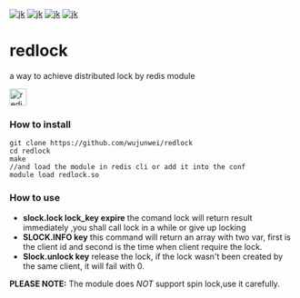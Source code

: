 [![jk](https://img.shields.io/github/stars/wujunwei/redlock?color=blue)](https://github.com/wujunwei/redlock)
[![jk](https://img.shields.io/github/watchers/wujunwei/redlock?color=green)](https://github.com/wujunwei/redlock)
[![jk](https://img.shields.io/github/forks/wujunwei/redlock?color=red)](https://github.com/wujunwei/redlock)
[![jk](https://img.shields.io/badge/support_by-adam-C70039.svg?style=flat-square)]()

# redlock
a way to achieve  distributed lock by redis module

<img src="https://upload.wikimedia.org/wikipedia/en/6/6b/Redis_Logo.svg" alt="redis" height="30" />
<h3>  How to install</h3>

```
git clone https://github.com/wujunwei/redlock
cd redlock
make
//and load the module in redis cli or add it into the conf
module load redlock.so
```
<h3>  How to use</h3>

* **slock.lock lock_key expire**
 the comand lock will return result immediately ,you shall call lock in a while or give up locking
* **SLOCK.INFO  key**
 this command will return an array with two var, first is the client id and second is the time when client require the lock.
* **Slock.unlock key**
release the lock, if the lock wasn't been created by the same client, it will fail with 0.


**PLEASE NOTE:** The module does *NOT* support spin lock,use it carefully.
